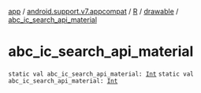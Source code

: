 [app](../../../index.md) / [android.support.v7.appcompat](../../index.md) / [R](../index.md) / [drawable](index.md) / [abc_ic_search_api_material](./abc_ic_search_api_material.md)

# abc_ic_search_api_material

`static val abc_ic_search_api_material: `[`Int`](https://kotlinlang.org/api/latest/jvm/stdlib/kotlin/-int/index.html)
`static val abc_ic_search_api_material: `[`Int`](https://kotlinlang.org/api/latest/jvm/stdlib/kotlin/-int/index.html)